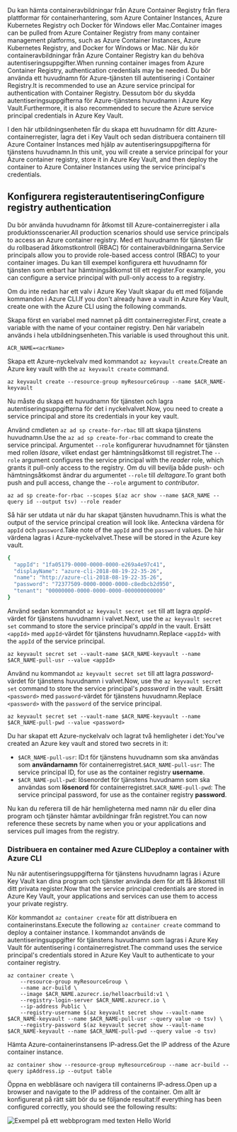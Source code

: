 <span data-ttu-id="83682-101">Du kan hämta containeravbildningar från Azure Container Registry från flera plattformar för containerhantering, som Azure Container Instances, Azure Kubernetes Registry och Docker för Windows eller Mac.</span><span class="sxs-lookup"><span data-stu-id="83682-101">Container images can be pulled from Azure Container Registry from many container management platforms, such as Azure Container Instances, Azure Kubernetes Registry, and Docker for Windows or Mac.</span></span> <span data-ttu-id="83682-102">När du kör containeravbildningar från Azure Container Registry kan du behöva autentiseringsuppgifter.</span><span class="sxs-lookup"><span data-stu-id="83682-102">When running container images from Azure Container Registry, authentication credentials may be needed.</span></span> <span data-ttu-id="83682-103">Du bör använda ett huvudnamn för Azure-tjänsten till autentisering i Container Registry.</span><span class="sxs-lookup"><span data-stu-id="83682-103">It is recommended to use an Azure service principal for authentication with Container Registry.</span></span> <span data-ttu-id="83682-104">Dessutom bör du skydda autentiseringsuppgifterna för Azure-tjänstens huvudnamn i Azure Key Vault.</span><span class="sxs-lookup"><span data-stu-id="83682-104">Furthermore, it is also recommended to secure the Azure service principal credentials in Azure Key Vault.</span></span>

<span data-ttu-id="83682-105">I den här utbildningsenheten får du skapa ett huvudnamn för ditt Azure-containerregister, lagra det i Key Vault och sedan distribuera containern till Azure Container Instances med hjälp av autentiseringsuppgifterna för tjänstens huvudnamn.</span><span class="sxs-lookup"><span data-stu-id="83682-105">In this unit, you will create a service principal for your Azure container registry, store it in Azure Key Vault, and then deploy the container to Azure Container Instances using the service principal's credentials.</span></span>

## <a name="configure-registry-authentication"></a><span data-ttu-id="83682-106">Konfigurera registerautentisering</span><span class="sxs-lookup"><span data-stu-id="83682-106">Configure registry authentication</span></span>

<span data-ttu-id="83682-107">Du bör använda huvudnamn för åtkomst till Azure-containerregister i alla produktionsscenarier.</span><span class="sxs-lookup"><span data-stu-id="83682-107">All production scenarios should use service principals to access an Azure container registry.</span></span> <span data-ttu-id="83682-108">Med ett huvudnamn för tjänsten får du rollbaserad åtkomstkontroll (RBAC) för containeravbildningarna.</span><span class="sxs-lookup"><span data-stu-id="83682-108">Service principals allow you to provide role-based access control (RBAC) to your container images.</span></span> <span data-ttu-id="83682-109">Du kan till exempel konfigurera ett huvudnamn för tjänsten som enbart har hämtningsåtkomst till ett register.</span><span class="sxs-lookup"><span data-stu-id="83682-109">For example, you can configure a service principal with pull-only access to a registry.</span></span>

<span data-ttu-id="83682-110">Om du inte redan har ett valv i Azure Key Vault skapar du ett med följande kommandon i Azure CLI.</span><span class="sxs-lookup"><span data-stu-id="83682-110">If you don't already have a vault in Azure Key Vault, create one with the Azure CLI using the following commands.</span></span>

<span data-ttu-id="83682-111">Skapa först en variabel med namnet på ditt containerregister.</span><span class="sxs-lookup"><span data-stu-id="83682-111">First, create a variable with the name of your container registry.</span></span> <span data-ttu-id="83682-112">Den här variabeln används i hela utbildningsenheten.</span><span class="sxs-lookup"><span data-stu-id="83682-112">This variable is used throughout this unit.</span></span>

```azurecli
ACR_NAME=<acrName>
```

<span data-ttu-id="83682-113">Skapa ett Azure-nyckelvalv med kommandot `az keyvault create`.</span><span class="sxs-lookup"><span data-stu-id="83682-113">Create an Azure key vault with the `az keyvault create` command.</span></span>

```azurecli
az keyvault create --resource-group myResourceGroup --name $ACR_NAME-keyvault
```

<span data-ttu-id="83682-114">Nu måste du skapa ett huvudnamn för tjänsten och lagra autentiseringsuppgifterna för det i nyckelvalvet.</span><span class="sxs-lookup"><span data-stu-id="83682-114">Now, you need to create a service principal and store its credentials in your key vault.</span></span>

<span data-ttu-id="83682-115">Använd cmdleten `az ad sp create-for-rbac` till att skapa tjänstens huvudnamn.</span><span class="sxs-lookup"><span data-stu-id="83682-115">Use the `az ad sp create-for-rbac` command to create the service principal.</span></span> <span data-ttu-id="83682-116">Argumentet `--role` konfigurerar huvudnamnet för tjänsten med rollen *läsare*, vilket endast ger hämtningsåtkomst till registret.</span><span class="sxs-lookup"><span data-stu-id="83682-116">The `--role` argument configures the service principal with the *reader* role, which grants it pull-only access to the registry.</span></span> <span data-ttu-id="83682-117">Om du vill bevilja både push- och hämtningsåtkomst ändrar du argumentet `--role` till *deltagare*.</span><span class="sxs-lookup"><span data-stu-id="83682-117">To grant both push and pull access, change the `--role` argument to *contributor*.</span></span>

```azurecli
az ad sp create-for-rbac --scopes $(az acr show --name $ACR_NAME --query id --output tsv) --role reader
```

<span data-ttu-id="83682-118">Så här ser utdata ut när du har skapat tjänsten huvudnamn.</span><span class="sxs-lookup"><span data-stu-id="83682-118">This is what the output of the service principal creation will look like.</span></span> <span data-ttu-id="83682-119">Anteckna värdena för `appId` och `password`.</span><span class="sxs-lookup"><span data-stu-id="83682-119">Take note of the `appId` and the `password` values.</span></span> <span data-ttu-id="83682-120">De här värdena lagras i Azure-nyckelvalvet.</span><span class="sxs-lookup"><span data-stu-id="83682-120">These will be stored in the Azure key vault.</span></span>

```bash
{
  "appId": "1fa05179-0000-0000-0000-e269a4e97c41",
  "displayName": "azure-cli-2018-08-19-22-35-26",
  "name": "http://azure-cli-2018-08-19-22-35-26",
  "password": "72377509-0000-0000-0000-c8edbcb2d950",
  "tenant": "00000000-0000-0000-0000-000000000000"
}
```

<span data-ttu-id="83682-121">Använd sedan kommandot `az keyvault secret set` till att lagra *appId*-värdet för tjänstens huvudnamn i valvet.</span><span class="sxs-lookup"><span data-stu-id="83682-121">Next, use the `az keyvault secret set` command to store the service principal's *appId* in the vault.</span></span> <span data-ttu-id="83682-122">Ersätt `<appId>` med `appId`-värdet för tjänstens huvudnamn.</span><span class="sxs-lookup"><span data-stu-id="83682-122">Replace `<appId>` with the `appId` of the service principal.</span></span>

```azurecli
az keyvault secret set --vault-name $ACR_NAME-keyvault --name $ACR_NAME-pull-usr --value <appId>
```

<span data-ttu-id="83682-123">Använd nu kommandot `az keyvault secret set` till att lagra *password*-värdet för tjänstens huvudnamn i valvet.</span><span class="sxs-lookup"><span data-stu-id="83682-123">Now, use the `az keyvault secret set` command to store the service principal's *password* in the vault.</span></span> <span data-ttu-id="83682-124">Ersätt `<password>` med `password`-värdet för tjänstens huvudnamn.</span><span class="sxs-lookup"><span data-stu-id="83682-124">Replace `<password>` with the `password` of the service principal.</span></span>

```azurecli
az keyvault secret set --vault-name $ACR_NAME-keyvault --name $ACR_NAME-pull-pwd --value <password>
```

<span data-ttu-id="83682-125">Du har skapat ett Azure-nyckelvalv och lagrat två hemligheter i det:</span><span class="sxs-lookup"><span data-stu-id="83682-125">You've created an Azure key vault and stored two secrets in it:</span></span>

* <span data-ttu-id="83682-126">`$ACR_NAME-pull-usr`: ID:t för tjänstens huvudnamn som ska användas som **användarnamn** för containerregistret.</span><span class="sxs-lookup"><span data-stu-id="83682-126">`$ACR_NAME-pull-usr`: The service principal ID, for use as the container registry **username**.</span></span>
* <span data-ttu-id="83682-127">`$ACR_NAME-pull-pwd`: lösenordet för tjänstens huvudnamn som ska användas som **lösenord** för containerregistret.</span><span class="sxs-lookup"><span data-stu-id="83682-127">`$ACR_NAME-pull-pwd`: The service principal password, for use as the container registry **password**.</span></span>

<span data-ttu-id="83682-128">Nu kan du referera till de här hemligheterna med namn när du eller dina program och tjänster hämtar avbildningar från registret.</span><span class="sxs-lookup"><span data-stu-id="83682-128">You can now reference these secrets by name when you or your applications and services pull images from the registry.</span></span>

### <a name="deploy-a-container-with-azure-cli"></a><span data-ttu-id="83682-129">Distribuera en container med Azure CLI</span><span class="sxs-lookup"><span data-stu-id="83682-129">Deploy a container with Azure CLI</span></span>

<span data-ttu-id="83682-130">Nu när autentiseringsuppgifterna för tjänstens huvudnamn lagras i Azure Key Vault kan dina program och tjänster använda dem för att få åtkomst till ditt privata register.</span><span class="sxs-lookup"><span data-stu-id="83682-130">Now that the service principal credentials are stored in Azure Key Vault, your applications and services can use them to access your private registry.</span></span>

<span data-ttu-id="83682-131">Kör kommandot `az container create` för att distribuera en containerinstans.</span><span class="sxs-lookup"><span data-stu-id="83682-131">Execute the following `az container create` command to deploy a container instance.</span></span> <span data-ttu-id="83682-132">I kommandot används de autentiseringsuppgifter för tjänstens huvudnamn som lagras i Azure Key Vault för autentisering i containerregistret.</span><span class="sxs-lookup"><span data-stu-id="83682-132">The command uses the service principal's credentials stored in Azure Key Vault to authenticate to your container registry.</span></span>

```azurecli
az container create \
    --resource-group myResourceGroup \
    --name acr-build \
    --image $ACR_NAME.azurecr.io/helloacrbuild:v1 \
    --registry-login-server $ACR_NAME.azurecr.io \
    --ip-address Public \
    --registry-username $(az keyvault secret show --vault-name $ACR_NAME-keyvault --name $ACR_NAME-pull-usr --query value -o tsv) \
    --registry-password $(az keyvault secret show --vault-name $ACR_NAME-keyvault --name $ACR_NAME-pull-pwd --query value -o tsv)
```

<span data-ttu-id="83682-133">Hämta Azure-containerinstansens IP-adress.</span><span class="sxs-lookup"><span data-stu-id="83682-133">Get the IP address of the Azure container instance.</span></span>

```azurecli
az container show --resource-group myResourceGroup --name acr-build --query ipAddress.ip --output table
```

<span data-ttu-id="83682-134">Öppna en webbläsare och navigera till containerns IP-adress.</span><span class="sxs-lookup"><span data-stu-id="83682-134">Open up a browser and navigate to the IP address of the container.</span></span> <span data-ttu-id="83682-135">Om allt är konfigurerat på rätt sätt bör du se följande resultat:</span><span class="sxs-lookup"><span data-stu-id="83682-135">If everything has been configured correctly, you should see the following results:</span></span>

![Exempel på ett webbprogram med texten Hello World](../media/hello.png)


